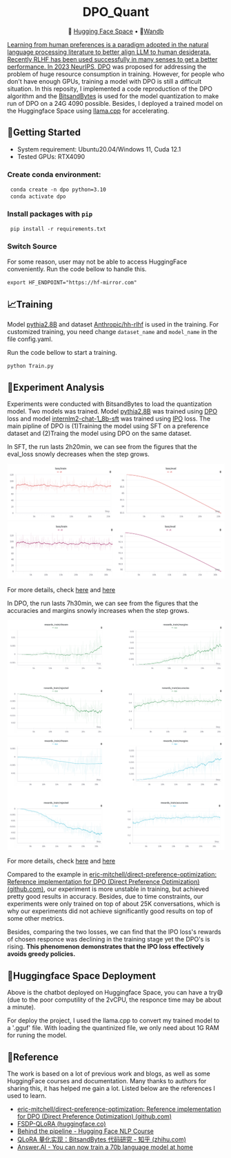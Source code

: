 <h1 align="center">
  DPO_Quant
</h1>
<p align="center">
🤗 <a href="https://huggingface.co/spaces/QiyuWu/DPO_Internlm2_1_8B" target="_blank">Hugging Face Space</a> • 🎢<a href="https://wandb.ai/qiyuwu/internlm_1_8B_DPO_Quant?nw=nwuserwqy123202108" terget="_blank">Wandb
</p> 
  
Learning from human preferences is a paradigm adopted in the natural language processing literature to better align LLM to human desiderata. Recently RLHF has been used successfully in many senses to get a better performance. In 2023 NeurIPS, [DPO](https://arxiv.org/abs/2305.18290)  was proposed for addressing the problem of huge resource consumption in training. However, for people who don't have enough GPUs, training a model with DPO is still a difficult situation. In this reposity, I implemented a code reproduction of the DPO algorithm and the [BitsandBytes](https://github.com/TimDettmers/bitsandbytes) is used for the model quantization to make run of DPO on a 24G 4090 possible. Besides, I deployed a trained model on the Huggingface Space using [llama.cpp](https://github.com/ggerganov/llama.cpp) for accelerating.


## 👋Getting Started

- System requirement: Ubuntu20.04/Windows 11, Cuda 12.1
- Tested GPUs: RTX4090

### Create conda environment:

```
 conda create -n dpo python=3.10
 conda activate dpo
```

### Install packages with `pip`

```
 pip install -r requirements.txt
```

### Switch Source

For some reason, user may not be able to access HuggingFace conveniently. Run the code bellow to handle this.

```
export HF_ENDPOINT="https://hf-mirror.com"
```



## 📈Training

Model [pythia2.8B](https://huggingface.co/EleutherAI/pythia-2.8b) and dataset [Anthropic/hh-rlhf](https://huggingface.co/datasets/Anthropic/hh-rlhf) is used in the training. For customized training, you need change  `dataset_name` and `model_name` in the file config.yaml.

Run the code bellow to start a training.

```
python Train.py
```



## 🤔Experiment Analysis

Experiments were conducted with BitsandBytes to load the quantization model. Two models was trained. Model [pythia2.8B](https://huggingface.co/EleutherAI/pythia-2.8b) was trained using [DPO](https://arxiv.org/abs/2305.18290) loss and model [internlm2-chat-1_8b-sft](https://huggingface.co/internlm/internlm2-chat-1_8b-sft) was trained using [IPO](https://arxiv.org/abs/2310.12036) loss. The main pipline of DPO is (1)Training the model using SFT on a preference dataset and (2)Traing the model using DPO on the same dataset.

In SFT, the run lasts 2h20min, we can see from the figures that the eval_loss snowly decreases when the step grows.

![pythia2.8B](./output/Pythia_SFT.png)
![internlm2-chat-1_8b-sft](./output/Intern_SFT.png)

For more details, check [here](https://wandb.ai/qiyuwu/pythia2_8B_DPO_Quant/runs/co6guc8k?nw=nwuserwqy123202108) and [here](https://wandb.ai/qiyuwu/internlm_1_8B_DPO_Quant/runs/w03t6lsm?nw=nwuserwqy123202108)

In DPO, the run lasts 7h30min, we can see from the figures that the accuracies and margins snowly increases when the step grows.

![pythia2.8B](./output/Pythia_DPO.png)
![internlm2-chat-1_8b-sft](./output/Intern_DPO.png)

For more details, check [here](https://wandb.ai/qiyuwu/pythia2_8B_DPO_Quant/runs/0tejjuhj?nw=nwuserwqy123202108) and [here](https://wandb.ai/qiyuwu/internlm_1_8B_DPO_Quant/runs/4gnv19ir?nw=nwuserwqy123202108)

Compared to the example in [eric-mitchell/direct-preference-optimization: Reference implementation for DPO (Direct Preference Optimization) (github.com)](https://github.com/eric-mitchell/direct-preference-optimization), our experiment is more unstable in training, but achieved pretty good results in accuracy. Besides, due to time constraints, our experiments were only trained on top of about 25K conversations, which is why our experiments did not achieve significantly good results on top of some other metrics.

Besides, comparing the two losses, we can find that the IPO loss's rewards of chosen responce was declining in the training stage yet the DPO's is rising. **This phenomenon demonstrates that the IPO loss effectively avoids greedy policies.** 

## 🤗Huggingface Space Deployment

Above is the chatbot deployed on Huggingface Space, you can have a try😄(due to the poor computility of the 2vCPU, the responce time may be about a minute).

For deploy the project, I used the llama.cpp to convert my trained model to a '.gguf' file. With loading the quantinized file, we only need about 1G RAM for runing the model.  

## 📄Reference

The work is based on a lot of previous work and blogs, as well as some HuggingFace courses and documentation. Many thanks to authors for sharing this, it has helped me gain a lot. Listed below are the references I used to learn.

- [eric-mitchell/direct-preference-optimization: Reference implementation for DPO (Direct Preference Optimization) (github.com)](https://github.com/eric-mitchell/direct-preference-optimization)
- [FSDP-QLoRA (huggingface.co)](https://huggingface.co/docs/bitsandbytes/main/en/fsdp_qlora)
- [Behind the pipeline - Hugging Face NLP Course](https://huggingface.co/learn/nlp-course/en/chapter2/2)
- [QLoRA 量化实现：BitsandBytes 代码研究 - 知乎 (zhihu.com)](https://zhuanlan.zhihu.com/p/646235855)
- [Answer.AI - You can now train a 70b language model at home](https://www.answer.ai/posts/2024-03-06-fsdp-qlora.html)
